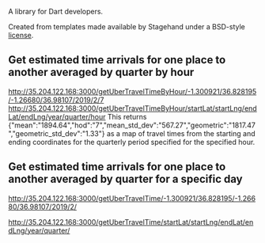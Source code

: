 A library for Dart developers.

Created from templates made available by Stagehand under a BSD-style
[license](https://github.com/dart-lang/stagehand/blob/master/LICENSE).

## Get estimated time arrivals for one place to another averaged by quarter by hour
http://35.204.122.168:3000/getUberTravelTimeByHour/-1.300921/36.828195/-1.26680/36.98107/2019/2/7
http://35.204.122.168:3000/getUberTravelTimeByHour/startLat/startLng/endLat/endLng/year/quarter/hour
This returns {"mean":"1894.64","hod":"7","mean_std_dev":"567.27","geometric":"1817.47","geometric_std_dev":"1.33"} as a map of travel times from the starting and ending coordinates for the quarterly period specified for the specified hour. 
## Get estimated time arrivals for one place to another averaged by quarter for a specific day
http://35.204.122.168:3000/getUberTravelTime/-1.300921/36.828195/-1.26680/36.98107/2019/2/

http://35.204.122.168:3000/getUberTravelTime/startLat/startLng/endLat/endLng/year/quarter/





